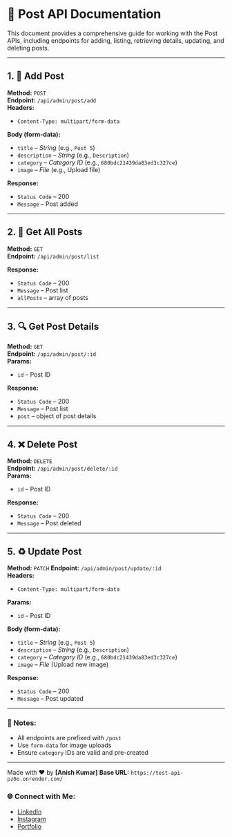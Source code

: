 # 📌 Post API Documentation

This document provides a comprehensive guide for working with the Post APIs, including endpoints for adding, listing, retrieving details, updating, and deleting posts.

---

## 1. 📝 Add Post  
**Method:** `POST`  
**Endpoint:** `/api/admin/post/add`  
**Headers:**  
- `Content-Type: multipart/form-data`

**Body (form-data):**
- `title` – _String_ (e.g., `Post 5`)
- `description` – _String_ (e.g., `Description`)
- `category` – _Category ID_ (e.g., `680bdc21439da83ed3c327ce`)
- `image` – _File_ (e.g., Upload file)

**Response:**  
- `Status Code` – 200
- `Message` – Post added

---

## 2. 📃 Get All Posts  
**Method:** `GET`  
**Endpoint:** `/api/admin/post/list`  

**Response:**  
- `Status Code` – 200
- `Message` – Post list
- `allPosts` – array of posts

---

## 3. 🔍 Get Post Details
**Method:** `GET`   
**Endpoint:** `/api/admin/post/:id`  
**Params:**
- `id` – Post ID

**Response:**
- `Status Code` – 200
- `Message` – Post list
- `post` – object of post details

---

## 4. ❌ Delete Post 
**Method:** `DELETE`  
**Endpoint:** `/api/admin/post/delete/:id`  
**Params:**
- `id` – Post ID

**Response:**
- `Status Code` – 200
- `Message` – Post deleted

---

## 5. ♻️ Update Post  
**Method:** `PATCH` 
**Endpoint:** `/api/admin/post/update/:id`  
**Headers:**
- `Content-Type: multipart/form-data`

**Params:**
- `id` – Post ID

**Body (form-data):**
- `title` – _String_ (e.g., `Post 5`)
- `description` – _String_ (e.g., `Description`)
- `category` – _Category ID_ (e.g., `680bdc21439da83ed3c327ce`)
- `image` – _File_ (Upload new image)

**Response:**
- `Status Code` – 200
- `Message` – Post updated

---

### 📌 Notes:
- All endpoints are prefixed with `/post`
- Use `form-data` for image uploads
- Ensure `category` IDs are valid and pre-created

---

Made with ❤️ by **[Anish Kumar]** 
**Base URL:** `https://test-api-pz0o.onrender.com/`

### 🌐 **Connect with Me:**
- [LinkedIn](https://www.linkedin.com/in/itzz-mr-anish/)  
- [Instagram](https://www.instagram.com/itzz.mr.anish/)  
- [Portfolio](#) 